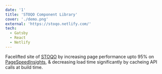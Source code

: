 ```yaml
---
date: '1'
title: 'STOQO Component Library'
cover: './demo.png'
external: 'https://stoqo.netlify.com/'
tech:
  - Gatsby
  - React
  - Netlify
---
```


Facelifted site of [STOQO](https://stoqo.netlify.com/) by increasing page performance upto 95% on [PageSpeedInsights](https://developers.google.com/speed/pagespeed/insights/?url=https%3A%2F%2Fstoqo.netlify.app%2F&tab=desktop), & decreasing load time significantly by cacheing API calls at build time.

